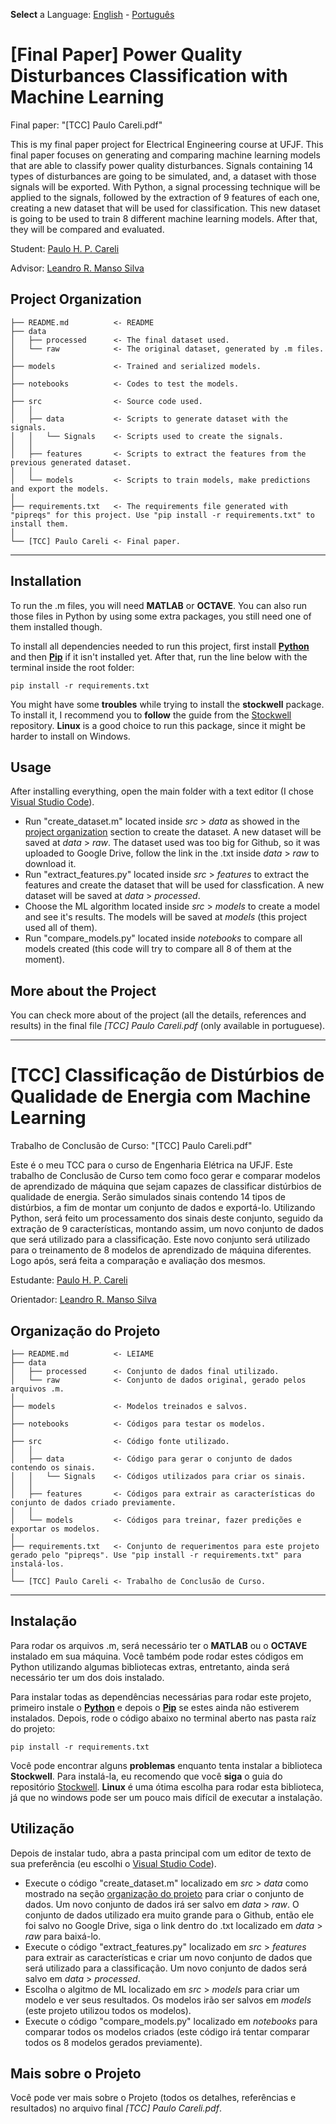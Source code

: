 **Select** a Language: [English](#en) - [Português](#pt)




# <a name="en"> [Final Paper] Power Quality Disturbances Classification with Machine Learning </a>

Final paper: "[TCC] Paulo Careli.pdf"

This is my final paper project for Electrical Engineering course at UFJF. This final paper focuses on generating and comparing machine learning models that are able to classify power quality disturbances. Signals containing 14 types of disturbances are going to be simulated, and, a dataset with those signals will be exported. With Python, a signal processing technique will be applied to the signals, followed by the extraction of 9 features of each one, creating a new dataset that will be used for classification. This new dataset is going to be used to train 8 different machine learning models. After that, they will be compared and evaluated.

Student: [Paulo H. P. Careli]

Advisor: [Leandro R. Manso Silva]

[Paulo H. P. Careli]: https://github.com/PauloCareli
[Leandro R. Manso Silva]: http://lattes.cnpq.br/1421239770201461


## <a name="projectorganization"> Project Organization </a>


    ├── README.md          <- README
    ├── data    
    │   ├── processed      <- The final dataset used.
    │   └── raw            <- The original dataset, generated by .m files.
    │
    ├── models             <- Trained and serialized models.
    │
    ├── notebooks          <- Codes to test the models.                         
    │
    ├── src                <- Source code used.
    │   │   
    │   ├── data           <- Scripts to generate dataset with the signals.
    │   │   └── Signals    <- Scripts used to create the signals.
    │   │
    │   ├── features       <- Scripts to extract the features from the previous generated dataset.
    │   │       
    │   └── models         <- Scripts to train models, make predictions and export the models.
    │     
    ├── requirements.txt   <- The requirements file generated with "pipreqs" for this project. Use "pip install -r requirements.txt" to install them.
    │     
    └── [TCC] Paulo Careli <- Final paper.

--------

## Installation

To run the .m files, you will need **MATLAB** or **OCTAVE**. You can also run those files in Python by using some extra packages, you still need one of them installed though.

To install all dependencies needed to run this project, first install **[Python]** and then **[Pip]** if it isn't installed yet. After that, run the line below with the terminal inside the root folder:

[Python]: https://www.python.org/downloads/
[Pip]: https://phoenixnap.com/kb/install-pip-windows

    pip install -r requirements.txt
    
You might have some **troubles** while trying to install the **stockwell** package. To install it, I recommend you to **follow** the guide from the [Stockwell] repository. **Linux** is a good choice to run this package, since it might be harder to install on Windows.



[Stockwell]: https://github.com/claudiodsf/stockwell.


## Usage

After installing everything, open the main folder with a text editor (I chose [Visual Studio Code]). 

[Visual Studio Code]: https://code.visualstudio.com/download

- Run "create_dataset.m" located inside _src_ > _data_ as showed in the [project organization](#projectorganization) section to create the dataset. A new dataset will be saved at _data_ > _raw_. The dataset used was too big for Github, so it was uploaded to Google Drive, follow the link in the .txt inside _data_ > _raw_ to download it.
- Run "extract_features.py" located inside _src_ > _features_ to extract the features and create the dataset that will be used for classfication. A new dataset will be saved at _data_ > _processed_.
- Choose the ML algorithm located inside _src_ > _models_ to create a model and see it's results. The models will be saved at _models_ (this project used all of them).
- Run "compare_models.py" located inside _notebooks_ to compare all models created (this code will try to compare all 8 of them at the moment).

## More about the Project

You can check more about of the project (all the details, references and results) in the final file _[TCC] Paulo Careli.pdf_ (only available in portuguese).


---


# <a name="pt"> [TCC] Classificação de Distúrbios de Qualidade de Energia com Machine Learning </a>

Trabalho de Conclusão de Curso: "[TCC] Paulo Careli.pdf"

Este é o meu TCC para o curso de Engenharia Elétrica na UFJF. Este trabalho de Conclusão de Curso tem como foco gerar e comparar modelos de aprendizado de máquina que sejam capazes de classificar distúrbios de qualidade de energia. Serão simulados sinais contendo 14 tipos de distúrbios, a fim de montar um conjunto de dados e exportá-lo. Utilizando Python, será feito um processamento dos sinais deste conjunto, seguido da extração de 9 características, montando assim, um novo conjunto de dados que será utilizado para a classificação. Este novo conjunto será utilizado para o treinamento de 8 modelos de aprendizado de máquina diferentes. Logo após, será feita a comparação e avaliação dos mesmos.

Estudante: [Paulo H. P. Careli]

Orientador: [Leandro R. Manso Silva]

[Paulo H. P. Careli]: https://github.com/PauloCareli
[Leandro R. Manso Silva]: http://lattes.cnpq.br/1421239770201461

## <a name="organizacaodoprojeto"> Organização do Projeto </a>


    ├── README.md          <- LEIAME
    ├── data    
    │   ├── processed      <- Conjunto de dados final utilizado.
    │   └── raw            <- Conjunto de dados original, gerado pelos arquivos .m.
    │
    ├── models             <- Modelos treinados e salvos.
    │
    ├── notebooks          <- Códigos para testar os modelos.                         
    │
    ├── src                <- Código fonte utilizado.
    │   │   
    │   ├── data           <- Código para gerar o conjunto de dados contendo os sinais.
    │   │   └── Signals    <- Códigos utilizados para criar os sinais.
    │   │
    │   ├── features       <- Códigos para extrair as características do conjunto de dados criado previamente.
    │   │       
    │   └── models         <- Códigos para treinar, fazer predições e exportar os modelos.
    │     
    ├── requirements.txt   <- Conjunto de requerimentos para este projeto gerado pelo "pipreqs". Use "pip install -r requirements.txt" para instalá-los.
    │     
    └── [TCC] Paulo Careli <- Trabalho de Conclusão de Curso.

--------

## Instalação

Para rodar os arquivos .m, será necessário ter o **MATLAB** ou o **OCTAVE** instalado em sua máquina. Você também pode rodar estes códigos em Python utilizando algumas bibliotecas extras, entretanto, ainda será necessário ter um dos dois instalado.

Para instalar todas as dependências necessárias para rodar este projeto, primeiro instale o **[Python]** e depois o **[Pip]** se estes ainda não estiverem instalados. Depois, rode o código abaixo no terminal aberto nas pasta raíz do projeto:

[Python]: https://www.python.org/downloads/
[Pip]: https://phoenixnap.com/kb/install-pip-windows

    pip install -r requirements.txt
    
Você pode encontrar alguns **problemas** enquanto tenta instalar a biblioteca **Stockwell**. Para instalá-la, eu recomendo que você **siga** o guia do repositório [Stockwell]. **Linux** é uma ótima escolha para rodar esta biblioteca, já que no windows pode ser um pouco mais difícil de executar a instalação.

[Stockwell]: https://github.com/claudiodsf/stockwell.


## Utilização

Depois de instalar tudo, abra a pasta principal com um editor de texto de sua preferência (eu escolhi o  [Visual Studio Code]).

[Visual Studio Code]: https://code.visualstudio.com/download

- Execute o código "create_dataset.m" localizado em _src_ > _data_ como mostrado na seção [organização do projeto](#organizacaodoprojeto) para criar o conjunto de dados. Um novo conjunto de dados irá ser salvo em _data_ > _raw_. O conjunto de dados utilizado era muito grande para o Github, então ele foi salvo no Google Drive, siga o link dentro do .txt localizado em _data_ > _raw_ para baixá-lo.
- Execute o código "extract_features.py" localizado em _src_ > _features_ para extrair as características e criar um novo conjunto de dados que será utilizado para a classificação. Um novo conjunto de dados será salvo em _data_ > _processed_.
- Escolha o algitmo de ML localizado em _src_ > _models_ para criar um modelo e ver seus resultados. Os modelos irão ser salvos em _models_ (este projeto utilizou todos os modelos).
- Execute o código "compare_models.py" localizado em _notebooks_ para comparar todos os modelos criados (este código irá tentar comparar todos os 8 modelos gerados previamente).

## Mais sobre o Projeto

Você pode ver mais sobre o Projeto (todos os detalhes, referências e resultados) no arquivo final _[TCC] Paulo Careli.pdf_.
